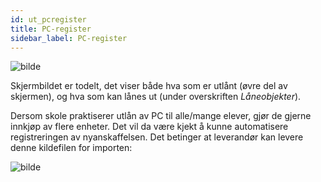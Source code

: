 ```yaml
---
id: ut_pcregister
title: PC-register
sidebar_label: PC-register
---
```

![bilde](https://user-images.githubusercontent.com/80097133/137704430-f90ddac1-813d-4f9e-a08f-6722e29c97ea.png)

Skjermbildet er todelt, det viser både hva som er utlånt (øvre del av skjermen), og hva som kan lånes ut (under overskriften _Låneobjekter_).

Dersom skole praktiserer utlån av PC til alle/mange elever, gjør de gjerne innkjøp av flere enheter. Det vil da være kjekt å kunne automatisere registreringen av nyanskaffelsen. Det betinger at leverandør kan levere denne kildefilen for importen:

![bilde](https://user-images.githubusercontent.com/80097133/137712122-479d186b-652d-4db3-97ce-7afa36eda590.png)
